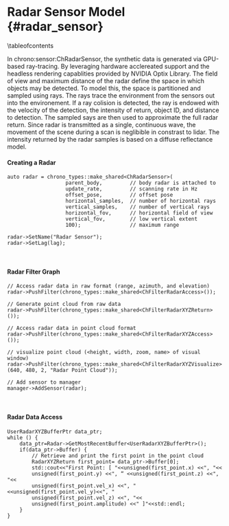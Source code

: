 Radar Sensor Model {#radar_sensor}
=================================

\tableofcontents

In chrono:sensor:ChRadarSensor, the synthetic data is generated via GPU-based ray-tracing. By leveraging hardware acclereated support and the headless rendering capablities provided by NVIDIA Optix Library. The field of view and maximum distance of the radar define the space in which objects may be detected. To model this, the space is partitioned and sampled using rays. The rays trace the environment from the sensors out into the environement. If a ray colision is detected, the ray is endowed with the velocity of the detection, the intensity of return, object ID, and distance to detection. The sampled says are then used to approximate the full radar return. Since radar is transmitted as a single, continuous wave, the movement of the scene during a scan is neglibible in constrast to lidar. The intensity returned by the radar samples is based on a diffuse reflectance model.

#### Creating a Radar
~~~{.cpp}
auto radar = chrono_types::make_shared<ChRadarSensor>(
	               parent_body,         // body radar is attached to
                   update_rate,         // scanning rate in Hz
                   offset_pose,         // offset pose
                   horizontal_samples,  // number of horizontal rays
                   vertical_samples,    // number of vertical rays
                   horizontal_fov,      // horizontal field of view
                   vertical_fov,        // low vertical extent
                   100);                // maximum range

radar->SetName("Radar Sensor");
radar->SetLag(lag);
~~~

<br>

#### Radar Filter Graph
~~~{.cpp}
// Access radar data in raw format (range, azimuth, and elevation)
radar->PushFilter(chrono_types::make_shared<ChFilterRadarAccess>());

// Generate point cloud from raw data
radar->PushFilter(chrono_types::make_shared<ChFilterRadarXYZReturn>());

// Access radar data in point cloud format
radar->PushFilter(chrono_types::make_shared<ChFilterRadarXYZAccess>());

// visualize point cloud (<height, width, zoom, name> of visual window)
radar->PushFilter(chrono_types::make_shared<ChFilterRadarXYZVisualize>(640, 480, 2, "Radar Point Cloud"));

// Add sensor to manager
manager->AddSensor(radar);
~~~

<br>

#### Radar Data Access
~~~{.cpp}
UserRadarXYZBufferPtr data_ptr;
while () {
    data_ptr=Radar->GetMostRecentBuffer<UserRadarXYZBufferPtr>();
    if(data_ptr->Buffer) {
        // Retrieve and print the first point in the point cloud
        RadarXYZReturn first_point= data_ptr->Buffer[0];
        std::cout<<"First Point: [ "<<unsigned(first_point.x) <<", "<<
        unsigned(first_point.y) <<", “ <<unsigned(first_point.z) <<", "<<
        unsigned(first_point.vel_x) <<", "<<unsigned(first_point.vel_y)<<", "
        unsigned(first_point.vel_z) <<", "<<
        unsigned(first_point.amplitude) <<" ]"<<std::endl;
    }
}
~~~

